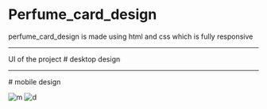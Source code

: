 # Perfume_card_design
perfume_card_design is made using html and css which is fully responsive
<hr>
UI of the project
# desktop design
<img src="https://user-images.githubusercontent.com/96978659/190918954-1cca4b91-aa0f-429f-9e54-3f35b6ad4b8a.JPG" alt=""/>
<hr>
# mobile design
<img src="https://user-images.githubusercontent.com/96978659/190918939-057ff844-6486-45fd-bac5-298fc3849a33.JPG" alt=""/>

![m](https://user-images.githubusercontent.com/96978659/190918939-057ff844-6486-45fd-bac5-298fc3849a33.JPG)
![d](https://user-images.githubusercontent.com/96978659/190918954-1cca4b91-aa0f-429f-9e54-3f35b6ad4b8a.JPG)

